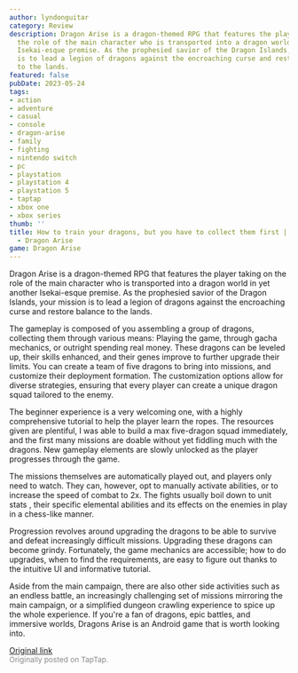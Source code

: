 ```yaml
---
author: lyndonguitar
category: Review
description: Dragon Arise is a dragon-themed RPG that features the player taking on
  the role of the main character who is transported into a dragon world in yet another
  Isekai-esque premise. As the prophesied savior of the Dragon Islands, your mission
  is to lead a legion of dragons against the encroaching curse and restore balance
  to the lands.
featured: false
pubDate: 2023-05-24
tags:
- action
- adventure
- casual
- console
- dragon-arise
- family
- fighting
- nintendo switch
- pc
- playstation
- playstation 4
- playstation 5
- taptap
- xbox one
- xbox series
thumb: ''
title: How to train your dragons, but you have to collect them first | First Impressions
  - Dragon Arise
game: Dragon Arise
---
```

Dragon Arise is a dragon-themed RPG that features the player taking on the role of the main character who is transported into a dragon world in yet another Isekai-esque premise. As the prophesied savior of the Dragon Islands, your mission is to lead a legion of dragons against the encroaching curse and restore balance to the lands.

The gameplay is composed of you assembling a group of dragons, collecting them through various means: Playing the game, through gacha mechanics, or outright spending real money. These dragons can be leveled up, their skills enhanced, and their genes improve to further upgrade their limits. You can create a team of five dragons to bring into missions, and customize their deployment formation. The customization options allow for diverse strategies, ensuring that every player can create a unique dragon squad tailored to the enemy.

The beginner experience is a very welcoming one, with a highly comprehensive tutorial to help the player learn the ropes. The resources given are plentiful, I was able to build a max five-dragon squad immediately, and the first many missions are doable without yet fiddling much with the dragons. New gameplay elements are slowly unlocked as the player progresses through the game.

The missions themselves are automatically played out, and players only need to watch. They can, however, opt to manually activate abilities, or to increase the speed of combat to 2x. The fights usually boil down to unit stats , their specific elemental abilities and its effects on the enemies in play in a chess-like manner.

Progression revolves around upgrading the dragons to be able to survive and defeat increasingly difficult missions. Upgrading these dragons can become grindy. Fortunately, the game mechanics are accessible; how to do upgrades, when to find the requirements, are easy to figure out thanks to the intuitive UI and informative tutorial.

Aside from the main campaign, there are also other side activities such as an endless battle, an increasingly challenging set of missions mirroring the main campaign, or a simplified dungeon crawling experience to spice up the whole experience. If you're a fan of dragons, epic battles, and immersive worlds, Dragons Arise is an Android game that is worth looking into.

[Original link](https://www.taptap.io/post/5612320)<br><span style="font-size: 0.95em; color: #888;">Originally posted on TapTap.</span>